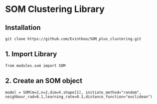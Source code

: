 # SOM Clustering Library


## Installation

```git clone https://github.com/Evintkoo/SOM_plus_clustering.git```

## 1. Import Library

```from modules.som import SOM```

## 2. Create an SOM object

```model = SOM(m=2,n=2,dim=X.shape[1], initiate_method="random", neighbour_rad=0.1,learning_rate=0.1,distance_function="euclidean")```

